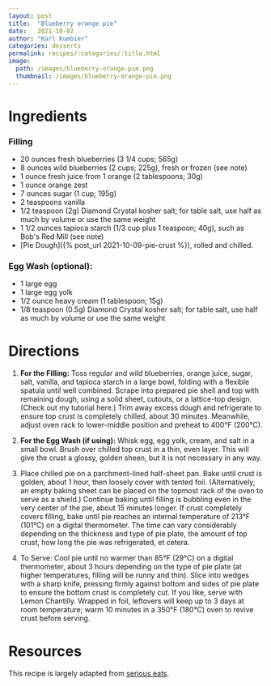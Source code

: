 ```yaml
---
layout: post
title:  "Blueberry orange pie"
date:   2021-10-02
author: "Karl Kumbier"
categories: desserts
permalink: recipes/:categories/:title.html
image:
  path: /images/blueberry-orange-pie.png
  thumbnail: /images/blueberry-orange-pie.png
---
```


# Ingredients

### Filling
* 20 ounces fresh blueberries (3 1/4 cups; 565g)
* 8 ounces wild blueberries (2 cups; 225g), fresh or frozen (see note)
* 1 ounce fresh juice from 1 orange (2 tablespoons; 30g)
* 1 ounce orange zest
* 7 ounces sugar (1 cup; 195g)
* 2 teaspoons vanilla
* 1/2 teaspoon (2g) Diamond Crystal kosher salt; for table salt, use half as much by volume or use the same weight
* 1 1/2 ounces tapioca starch (1/3 cup plus 1 teaspoon; 40g), such as Bob's Red Mill (see note)
* [Pie Dough]({% post_url 2021-10-09-pie-crust %}), rolled and chilled.

### Egg Wash (optional):
* 1 large egg
* 1 large egg yolk
* 1/2 ounce heavy cream (1 tablespoon; 15g)
* 1/8 teaspoon (0.5g) Diamond Crystal kosher salt; for table salt, use half as much by volume or use the same weight

# Directions

1. **For the Filling:** Toss regular and wild blueberries, orange juice, sugar, salt,
   vanilla, and tapioca starch in a large bowl, folding with a
flexible spatula until well combined. Scrape into prepared pie shell and top
with remaining dough, using a solid sheet, cutouts, or a lattice-top design.
(Check out my tutorial here.) Trim away excess dough and refrigerate to ensure
top crust is completely chilled, about 30 minutes. Meanwhile, adjust oven rack
to lower-middle position and preheat to 400°F (200°C).

2. **For the Egg Wash (if using):** Whisk egg, egg yolk, cream, and salt in a
   small bowl. Brush over chilled top crust in a thin, even layer. This will
give the crust a glossy, golden sheen, but it is not necessary in any way.

3. Place chilled pie on a parchment-lined half-sheet pan. Bake until crust is
golden, about 1 hour, then loosely cover with tented foil. (Alternatively, an
empty baking sheet can be placed on the topmost rack of the oven to serve as a
shield.) Continue baking until filling is bubbling even in the very center of
the pie, about 15 minutes longer. If crust completely covers filling, bake until
pie reaches an internal temperature of 213°F (101°C) on a digital thermometer.
The time can vary considerably depending on the thickness and type of pie plate,
the amount of top crust, how long the pie was refrigerated, et cetera.

4. To Serve: Cool pie until no warmer than 85°F (29°C) on a digital thermometer,
   about 3 hours depending on the type of pie plate (at higher temperatures,
filling will be runny and thin). Slice into wedges with a sharp knife, pressing
firmly against bottom and sides of pie plate to ensure the bottom crust is
completely cut. If you like, serve with Lemon Chantilly. Wrapped in foil,
leftovers will keep up to 3 days at room temperature; warm 10 minutes in a 350°F
(180°C) oven to revive crust before serving.

# Resources

This recipe is largely adapted from [serious
eats](https://www.seriouseats.com/best-blueberry-pie-dessert-recipe).
